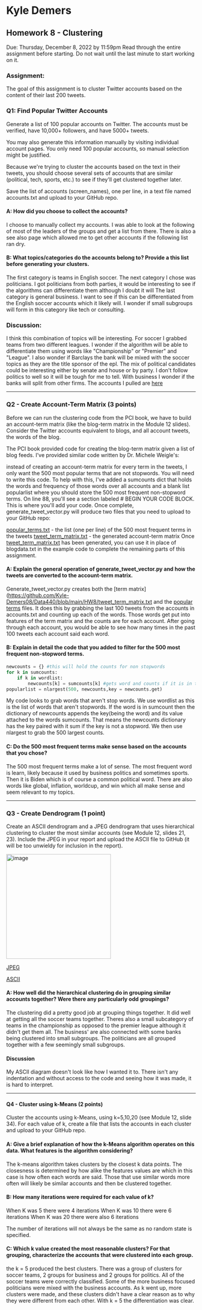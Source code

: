 # Kyle Demers
## Homework 8 - Clustering
Due: Thursday, December 8, 2022 by 11:59pm Read through the entire assignment before starting. Do not wait until the last minute to start working on it.

### Assignment:
The goal of this assignment is to cluster Twitter accounts based on the content of their last 200 tweets.

### Q1: Find Popular Twitter Accounts
Generate a list of 100 popular accounts on Twitter. The accounts must be verified, have 10,000+ followers, and have 5000+ tweets. 

You may also generate this information manually by visiting individual account pages. You only need 100 popular accounts, so manual selection might be justified.

Because we're trying to cluster the accounts based on the text in their tweets, you should choose several sets of accounts that are similar (political, tech, sports, etc.) to see if they'll get clustered together later.

Save the list of accounts (screen_names), one per line, in a text file named accounts.txt and upload to your GitHub repo.

#### A: How did you choose to collect the accounts?

I choose to manually collect my accounts. I was able to look at the following of most of the leaders of the groups and get a list from there.
There is also a see also page which allowed me to get other accounts if the following list ran dry.

#### B: What topics/categories do the accounts belong to? Provide a this list before generating your clusters.

The first category is teams in English soccer. 
The next category I chose was politicians. I got politicians from both parties, it would be interesting to see if the algorithms can differentiate them although I doubt it will
The last category is general business. I want to see if this can be differentiated from the English soccer accounts which it likely will. I wonder if small subgroups will form in this category like tech or consulting.

### Discussion:

I think this combination of topics will be interesting. For soccer I grabbed teams from two different leagues. I wonder if the algorithm will be able to differentiate them using words like "Championship" or "Premier" and "League". I also wonder if Barclays the bank will be mixed with the soccer topics as they are the title sponsor of the epl. The mix of political candidates could be interesting either by senate and house or by party. I don't follow politics to well so it will be tough for me to tell. With business I wonder if the banks will split from other firms.
The accounts I pulled are [here](https://github.com/Kyle-Demers08/Data440/blob/main/HW8/accounts.txt)

---

### Q2 - Create Account-Term Matrix (3 points)
Before we can run the clustering code from the PCI book, we have to build an account-term matrix (like the blog-term matrix in the Module 12 slides). Consider the Twitter accounts equivalent to blogs, and all account tweets, the words of the blog.

The PCI book provided code for creating the blog-term matrix given a list of blog feeds. I've provided similar code written by Dr. Michele Weigle's:

instead of creating an account-term matrix for every term in the tweets, I only want the 500 most popular terms that are not stopwords. You will need to write this code. To help with this, I've added a sumcounts dict that holds the words and frequency of those words over all accounts and a blank list popularlist where you should store the 500 most frequent non-stopword terms. On line 88, you'll see a section labeled # BEGIN YOUR CODE BLOCK. This is where you'll add your code.
Once complete, generate_tweet_vector.py will produce two files that you need to upload to your GitHub repo:

[popular_terms.txt](https://github.com/Kyle-Demers08/Data440/blob/main/HW8/popular_terms.txt) - the list (one per line) of the 500 most frequent terms in the tweets
[tweet_term_matrix.txt](https://github.com/Kyle-Demers08/Data440/blob/main/HW8/tweet_term_matrix.txt) - the generated account-term matrix
Once [tweet_term_matrix.txt](https://github.com/Kyle-Demers08/Data440/blob/main/HW8/tweet_term_matrix.txt) has been generated, you can use it in place of blogdata.txt in the example code to complete the remaining parts of this assignment.

#### A: Explain the general operation of generate_tweet_vector.py and how the tweets are converted to the account-term matrix.

Generate_tweet_vector.py creates both the [term matrix](https://github.com/Kyle-Demers08/Data440/blob/main/HW8/tweet_term_matrix.txt and the [popular terms](https://github.com/Kyle-Demers08/Data440/blob/main/HW8/popular_terms.txt) files. It does this by grabbing the last 100 tweets from the accounts in accounts.txt and counting up each of the words. Those words get put into features of the term matrix and the counts are for each account. After going through each account, you would be able to see how many times in the past 100 tweets each account said each word. 

#### B: Explain in detail the code that you added to filter for the 500 most frequent non-stopword terms.

```python
newcounts = {} #this will hold the counts for non stopwords
for k in sumcounts:
    if k in wordlist:
        newcounts[k] = sumcounts[k] #gets word and counts if it is in the wordlist, puts it into a new dictionary
popularlist = nlargest(500, newcounts,key = newcounts.get)
```

My code looks to grab words that aren't stop words. We use wordlist as this is the list of words that aren't stopwords. If the word is in sumcount then the dictionary of newcounts appends the key(being the word) and its value attached to the words sumcounts. That means the newcounts dictionary has the key paired with it sum if the key is not a stopword. We then use nlargest to grab the 500 largest counts.

#### C: Do the 500 most frequent terms make sense based on the accounts that you chose?

The 500 most frequent terms make a lot of sense. The most frequent word is learn, likely because it used by business politics and sometimes sports. Then it is Biden which is of course a common political word. There are also words like global, inflation, worldcup, and win which all make sense and seem relevant to my topics. 

---

### Q3 - Create Dendrogram (1 point)
Create an ASCII dendrogram and a JPEG dendrogram that uses hierarchical clustering to cluster the most similar accounts (see Module 12, slides 21, 23). Include the JPEG in your report and upload the ASCII file to GitHub (it will be too unwieldy for inclusion in the report).

<img width="278" alt="image" src="https://user-images.githubusercontent.com/112887807/206788661-b7cc7f84-2170-46f2-91f3-e4db1ff0b4fc.png">

[JPEG](https://github.com/Kyle-Demers08/Data440/blob/main/HW8/clusters.jpg)

[ASCII](https://github.com/Kyle-Demers08/Data440/blob/main/HW8/ascii2.txt)

#### A: How well did the hierarchical clustering do in grouping similar accounts together? Were there any particularly odd groupings?

The clustering did a pretty good job at grouping things together. It did well at getting all the soccer teams together. Theres also a small subcategory of teams in the championship as opposed to the premier league although it didn't get them all. The business' are also connected with some banks being clustered into small subgroups. The politicians are all grouped together with a few seemingly small subgroups. 

#### Discussion

My ASCII diagram doesn't look like how I wanted it to. There isn't any indentation and without access to the code and seeing how it was made, it is hard to interpret.

---

#### Q4 - Cluster using k-Means (2 points)

Cluster the accounts using k-Means, using k=5,10,20 (see Module 12, slide 34). For each value of k, create a file that lists the accounts in each cluster and upload to your GitHub repo.

#### A: Give a brief explanation of how the k-Means algorithm operates on this data. What features is the algorithm considering?

The k-means algorithm takes clusters by the closest k data points. The closesness is determined by how alike the features values are which in this case is how often each words are said. Those that use similar words more often will likely be similar accounts and then be clustered together.

#### B: How many iterations were required for each value of k?

When K was 5 there were 4 iterations
When K was 10 there were 6 iterations
When K was 20 there were also 6 iterations

The number of iterations will not always be the same as no random state is specified. 

#### C: Which k value created the most reasonable clusters? For that grouping, characterize the accounts that were clustered into each group.

the k = 5 produced the best clusters. There was a group of clusters for soccer teams, 2 groups for business and 2 groups for politics. All of the soccer teams were correctly classified. Some of the more business focused politicians were mixed with the business accounts. As k went up, more clusters were made, and these clusters didn't have a clear reason as to why they were different from each other. With k = 5 the differentiation was clear.
